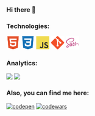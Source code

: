 ### Hi there 👋


### Technologies:
<div id=tools>
    <img src='https://github.com/devicons/devicon/blob/master/icons/html5/html5-plain.svg' width='35' alt='HTML5'/>
    <img src='https://github.com/devicons/devicon/blob/master/icons/css3/css3-plain.svg' width='35' alt='CSS3' />
    <img src='https://github.com/devicons/devicon/blob/master/icons/javascript/javascript-original.svg' width='35' alt='JavaScript' />
    <img src='https://github.com/devicons/devicon/blob/master/icons/git/git-plain.svg' width='35' alt='git' />
    <img src='https://github.com/devicons/devicon/blob/master/icons/sass/sass-original.svg' width='35' alt='sass' />
    <!-- <img src='https://github.com/devicons/devicon/blob/master/icons/react/react-original.svg' width='35' alt='react' /> -->

</div>

### Analytics:
![](http://github-profile-summary-cards.vercel.app/api/cards/profile-details?username=MZ-87)
![](http://github-profile-summary-cards.vercel.app/api/cards/stats?username=MZ-87)

### Also, you can find me here:
<div id="links" align="left">
    <a href="https://codepen.io/MZ-87"><img src="https://atuin.ru/demo/simple-icons/icons/codepen.svg"
            alt="codepen" width='35'></a>
    <a href="https://www.codewars.com/users/MZ-87"><img src="https://atuin.ru/demo/simple-icons/icons/codewars.svg"
            alt="codewars" width='35'></a>
</div>







<!--
**MZ-87/MZ-87** is a ✨ _special_ ✨ repository because its `README.md` (this file) appears on your GitHub profile.

Here are some ideas to get you started:

- 🔭 I’m currently working on ...
- 🌱 I’m currently learning ...
- 👯 I’m looking to collaborate on ...
- 🤔 I’m looking for help with ...
- 💬 Ask me about ...
- 📫 How to reach me: ...
- 😄 Pronouns: ...
- ⚡ Fun fact: ...
-->
